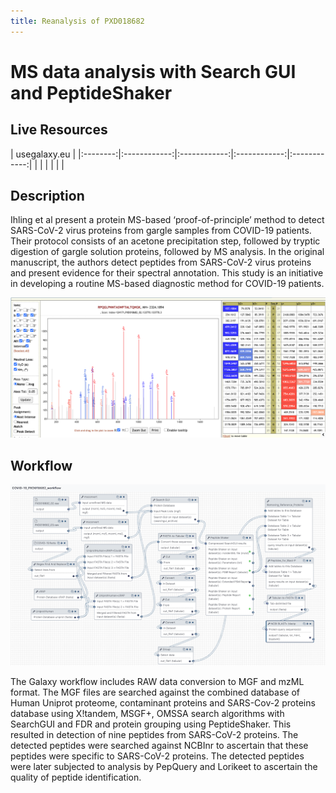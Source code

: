 ```yaml
---
title: Reanalysis of PXD018682
---
```


# MS data analysis with Search GUI and PeptideShaker

## Live Resources

| usegalaxy.eu |
|:--------:|:------------:|:------------:|:------------:|:------------:|
| <FlatShield label="data" message="view" href="https://usegalaxy.eu/library/list#folders/F61b36ed9cec77ec5" alt="Raw data" /> |
| <FlatShield label="PDX018682 history" message="view" href="https://usegalaxy.eu/u/subina/h/covid-19pxd018682" alt="Galaxy history" /> |
| <FlatShield label="workflow" message="run" href="https://usegalaxy.eu/u/subina/w/covid-19pxd018682workflow" alt="Galaxy workflow" /> |


## Description

Ihling et al present a protein MS-based ‘proof-of-principle’ method to detect SARS-CoV-2 virus proteins from gargle samples from COVID-19 patients.
Their protocol consists of an acetone precipitation step, followed by tryptic digestion of gargle solution proteins, followed by MS analysis.
In the original manuscript, the authors detect peptides from SARS-CoV-2 virus proteins and present evidence for their spectral annotation.
This study is an initiative in developing a  routine MS-based diagnostic method for COVID-19 patients.

![](../img/lorikeet.png)

## Workflow

![](./img/wf.png)

The Galaxy workflow includes RAW data conversion to MGF and mzML format. The MGF files are searched against the combined database of Human
Uniprot proteome, contaminant proteins and SARS-Cov-2 proteins database using X!tandem, MSGF+, OMSSA search algorithms with SearchGUI
and FDR and protein grouping using PeptideShaker. This resulted in detection of nine peptides from SARS-CoV-2 proteins.
The detected peptides were searched against NCBInr to ascertain that these peptides were specific to SARS-CoV-2 proteins.
The detected peptides were later subjected to analysis by PepQuery and Lorikeet to ascertain the quality of peptide identification.
